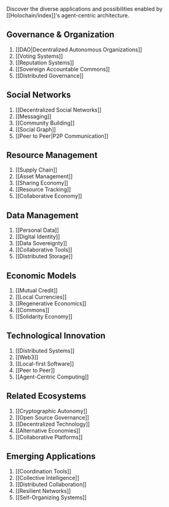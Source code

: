 Discover the diverse applications and possibilities enabled by [[Holochain/index]]'s agent-centric architecture.

## Governance & Organization

1. [[DAO|Decentralized Autonomous Organizations]]
2. [[Voting Systems]]
3. [[Reputation Systems]]
4. [[Sovereign Accountable Commons]]
5. [[Distributed Governance]]

## Social Networks

1. [[Decentralized Social Networks]]
2. [[Messaging]]
3. [[Community Building]]
4. [[Social Graph]]
5. [[Peer to Peer|P2P Communication]]

## Resource Management

1. [[Supply Chain]]
2. [[Asset Management]]
3. [[Sharing Economy]]
4. [[Resource Tracking]]
5. [[Collaborative Economy]]

## Data Management

1. [[Personal Data]]
2. [[Digital Identity]]
3. [[Data Sovereignty]]
4. [[Collaborative Tools]]
5. [[Distributed Storage]]

## Economic Models

1. [[Mutual Credit]]
2. [[Local Currencies]]
3. [[Regenerative Economics]]
4. [[Commons]]
5. [[Solidarity Economy]]

## Technological Innovation

1. [[Distributed Systems]]
2. [[Web3]]
3. [[Local-first Software]]
4. [[Peer to Peer]]
5. [[Agent-Centric Computing]]

## Related Ecosystems

1. [[Cryptographic Autonomy]]
2. [[Open Source Governance]]
3. [[Decentralized Technology]]
4. [[Alternative Economies]]
5. [[Collaborative Platforms]]

## Emerging Applications

1. [[Coordination Tools]]
2. [[Collective Intelligence]]
3. [[Distributed Collaboration]]
4. [[Resilient Networks]]
5. [[Self-Organizing Systems]]
